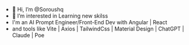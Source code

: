 - 👋 Hi, I’m @Soroushq
- 👀 I’m interested in Learning new skilss
- I'm an AI Prompt Engineer/Front-End Dev with Angular | React 
- and tools like Vite | Axios | TailwindCss | Material Design | ChatGPT | Claude | Poe 
  

<!---
Soroushq/Soroushq is a ✨ special ✨ repository because its `README.md` (this file) appears on your GitHub profile.
You can click the Preview link to take a look at your changes.
--->
